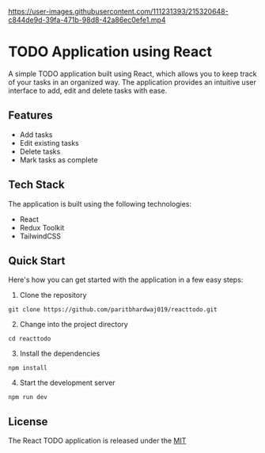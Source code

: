 https://user-images.githubusercontent.com/111231393/215320648-c844de9d-39fa-471b-98d8-42a86ec0efe1.mp4

# TODO Application using React

A simple TODO application built using React, which allows you to keep track of your tasks in an organized way. The application provides an intuitive user interface to add, edit and delete tasks with ease.


## Features

- Add tasks
- Edit existing tasks
- Delete tasks
- Mark tasks as complete


## Tech Stack

The application is built using the following technologies:

- React
- Redux Toolkit
- TailwindCSS


## Quick Start

Here's how you can get started with the application in a few easy steps:

1. Clone the repository
```
git clone https://github.com/paritbhardwaj019/reacttodo.git
```
2. Change into the project directory
```
cd reacttodo
```
3. Install the dependencies
```
npm install
```
4. Start the development server
```
npm run dev
```

## License

The React TODO application is released under the [MIT](https://choosealicense.com/licenses/mit/)
